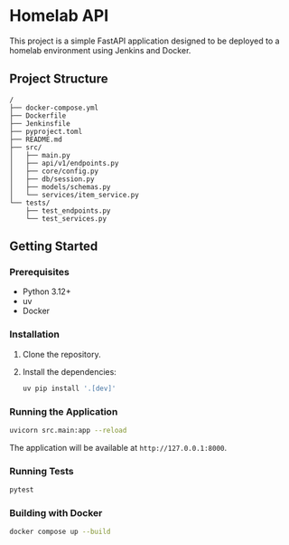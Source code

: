 # Homelab API

This project is a simple FastAPI application designed to be deployed to a homelab environment using Jenkins and Docker. 

## Project Structure

```
/
├── docker-compose.yml
├── Dockerfile
├── Jenkinsfile
├── pyproject.toml
├── README.md
├── src/
│   ├── main.py
│   ├── api/v1/endpoints.py
│   ├── core/config.py
│   ├── db/session.py
│   ├── models/schemas.py
│   └── services/item_service.py
└── tests/
    ├── test_endpoints.py
    └── test_services.py
```

## Getting Started

### Prerequisites

*   Python 3.12+
*   uv
*   Docker

### Installation

1.  Clone the repository.
2.  Install the dependencies:

    ```bash
    uv pip install '.[dev]'
    ```

### Running the Application

```bash
uvicorn src.main:app --reload
```


The application will be available at `http://127.0.0.1:8000`.

### Running Tests

```bash
pytest
```

### Building with Docker

```bash
docker compose up --build
```
